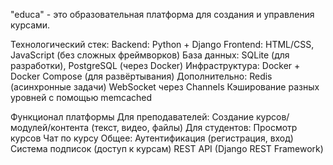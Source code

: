 "educa" - это образовательная платформа для создания и управления курсами. 

Технологический стек:
Backend: Python + Django
Frontend: HTML/CSS, JavaScript (без сложных фреймворков)
База данных: SQLite (для разработки), PostgreSQL (через Docker)
Инфраструктура: Docker + Docker Compose (для развёртывания)
Дополнительно:
Redis (асинхронные задачи)
WebSocket через Channels
Кэширование разных уровней с помощью memcached

Функционал платформы
Для преподавателей:
Создание курсов/модулей/контента (текст, видео, файлы)
Для студентов:
Просмотр курсов
Чат по курсу
Общее:
Аутентификация (регистрация, вход)
Система подписок (доступ к курсам)
REST API (Django REST Framework)
